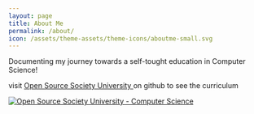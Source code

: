```yaml
---
layout: page
title: About Me
permalink: /about/
icon: /assets/theme-assets/theme-icons/aboutme-small.svg
---
```


Documenting my journey towards a self-tought education in Computer Science!

visit <a href="https://github.com/ossu/computer-science">
Open Source Society University </a> on github to see the curriculum

<a href="https://github.com/ossu/computer-science">
<img alt="Open Source Society University - Computer Science" src="https://img.shields.io/badge/OSSU-computer--science-blue.svg"> </a>

